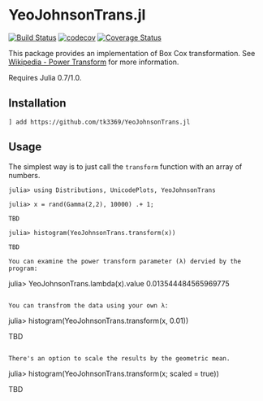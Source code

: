# YeoJohnsonTrans.jl

[![Build Status](https://travis-ci.org/tk3369/YeoJohnsonTrans.jl.svg?branch=master)](https://travis-ci.org/tk3369/YeoJohnsonTrans.jl)
[![codecov](https://codecov.io/gh/tk3369/YeoJohnsonTrans.jl/branch/master/graph/badge.svg)](https://codecov.io/gh/tk3369/YeoJohnsonTrans.jl)
[![Coverage Status](https://coveralls.io/repos/github/tk3369/YeoJohnsonTrans.jl/badge.svg?branch=master)](https://coveralls.io/github/tk3369/YeoJohnsonTrans.jl?branch=master)

This package provides an implementation of Box Cox transformation.
See [Wikipedia - Power Transform](https://en.wikipedia.org/wiki/Power_transform)
for more information.

Requires Julia 0.7/1.0.

## Installation

```
] add https://github.com/tk3369/YeoJohnsonTrans.jl
```

## Usage

The simplest way is to just call the `transform` function with an array of numbers.

```
julia> using Distributions, UnicodePlots, YeoJohnsonTrans

julia> x = rand(Gamma(2,2), 10000) .+ 1;

TBD

julia> histogram(YeoJohnsonTrans.transform(x))

TBD

You can examine the power transform parameter (λ) dervied by the program:
```
julia> YeoJohnsonTrans.lambda(x).value
0.013544484565969775
```

You can transfrom the data using your own λ:
```
julia> histogram(YeoJohnsonTrans.transform(x, 0.01))

TBD
```

There's an option to scale the results by the geometric mean.
```
julia> histogram(YeoJohnsonTrans.transform(x; scaled = true))

TBD
```
